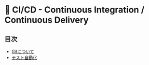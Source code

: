 # 🚚 CI/CD - Continuous Integration / Continuous Delivery

## 目次

- [Gitについて](/docs/cicd/git/index.md)
- [テスト自動化](/docs/cicd/test/index.md)

